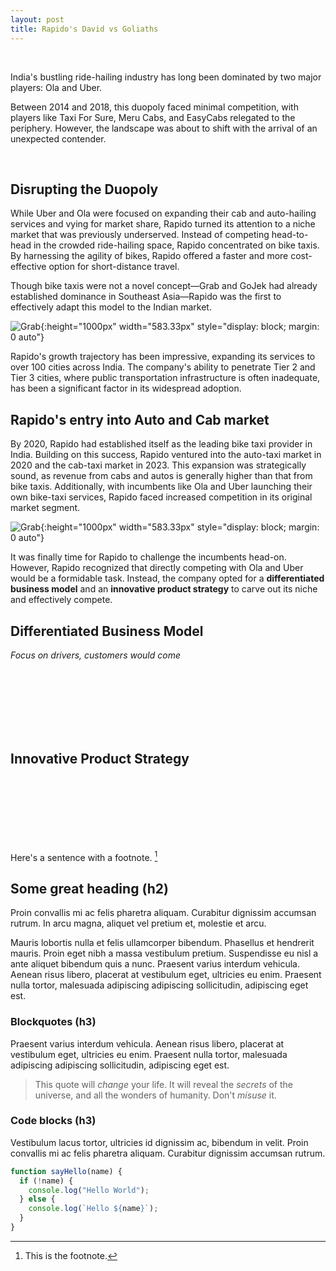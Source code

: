 ```yaml
---
layout: post
title: Rapido's David vs Goliaths
---
```


<br>

India's bustling ride-hailing industry has long been dominated by two major players: Ola and Uber.

Between 2014 and 2018, this duopoly faced minimal competition, with players like Taxi For Sure, Meru Cabs, and EasyCabs relegated to the periphery. However, the landscape was about to shift with the arrival of an unexpected contender.

<br>

## Disrupting the Duopoly



While Uber and Ola were focused on expanding their cab and auto-hailing services and vying for market share, Rapido turned its attention to a niche market that was previously underserved. Instead of competing head-to-head in the crowded ride-hailing space, Rapido concentrated on bike taxis. By harnessing the agility of bikes, Rapido offered a faster and more cost-effective option for short-distance travel.

Though bike taxis were not a novel concept—Grab and GoJek had already established dominance in Southeast Asia—Rapido was the first to effectively adapt this model to the Indian market.

![Grab]({{site.baseurl}}/assets/posts/rapido/grab.jpg){:height="1000px" width="583.33px" style="display: block; margin: 0 auto"}

Rapido's growth trajectory has been impressive, expanding its services to over 100 cities across India. The company's ability to penetrate Tier 2 and Tier 3 cities, where public transportation infrastructure is often inadequate, has been a significant factor in its widespread adoption. 

## Rapido's entry into Auto and Cab market



By 2020, Rapido had established itself as the leading bike taxi provider in India. Building on this success, Rapido ventured into the auto-taxi market in 2020 and the cab-taxi market in 2023. This expansion was strategically sound, as revenue from cabs and autos is generally higher than that from bike taxis. Additionally, with incumbents like Ola and Uber launching their own bike-taxi services, Rapido faced increased competition in its original market segment.

![Grab]({{site.baseurl}}/assets/posts/rapido/olauber.png){:height="1000px" width="583.33px" style="display: block; margin: 0 auto"}

It was finally time for Rapido to challenge the incumbents head-on. However, Rapido recognized that directly competing with Ola and Uber would be a formidable task. Instead, the company opted for a **differentiated business model** and an **innovative product strategy** to carve out its niche and effectively compete.



## Differentiated Business Model

*Focus on drivers, customers would come*

<br><br><br><br><br><br>

## Innovative Product Strategy





<br><br><br><br><br><br>	





Here's a sentence with a footnote. [^1]

## Some great heading (h2)

Proin convallis mi ac felis pharetra aliquam. Curabitur dignissim accumsan rutrum. In arcu magna, aliquet vel pretium et, molestie et arcu.

Mauris lobortis nulla et felis ullamcorper bibendum. Phasellus et hendrerit mauris. Proin eget nibh a massa vestibulum pretium. Suspendisse eu nisl a ante aliquet bibendum quis a nunc. Praesent varius interdum vehicula. Aenean risus libero, placerat at vestibulum eget, ultricies eu enim. Praesent nulla tortor, malesuada adipiscing adipiscing sollicitudin, adipiscing eget est.

### Blockquotes (h3)

Praesent varius interdum vehicula. Aenean risus libero, placerat at vestibulum eget, ultricies eu enim. Praesent nulla tortor, malesuada adipiscing adipiscing sollicitudin, adipiscing eget est.

> This quote will _change_ your life. It will reveal the <i>secrets</i> of the universe, and all the wonders of humanity. Don't <em>misuse</em> it.

### Code blocks (h3)

Vestibulum lacus tortor, ultricies id dignissim ac, bibendum in velit. Proin convallis mi ac felis pharetra aliquam. Curabitur dignissim accumsan rutrum.

```javascript
function sayHello(name) {
  if (!name) {
    console.log("Hello World");
  } else {
    console.log(`Hello ${name}`);
  }
}
```



[^1]: This is the footnote.
